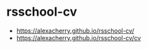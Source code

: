 # rsschool-cv
* https://alexacherry.github.io/rsschool-cv/
* https://alexacherry.github.io/rsschool-cv/cv
